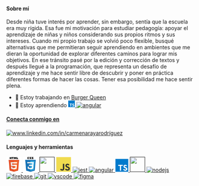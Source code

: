 

<!--
**CarmenArayaRodriguez/CarmenArayaRodriguez** is a ✨ _special_ ✨ repository because its `README.md` (this file) appears on your GitHub profile.

Here are some ideas to get you started:

- 🔭 I’m currently working on ...
- 🌱 I’m currently learning ...
- 👯 I’m looking to collaborate on ...
- 🤔 I’m looking for help with ...
- 💬 Ask me about ...
- 📫 How to reach me: ...
- 😄 Pronouns: ...
- ⚡ Fun fact: ...
-->
<h4>Sobre mí</h4>
<p>Desde niña tuve interés por aprender, sin embargo, sentía que la escuela era muy rígida. Esa fue mi motivación para estudiar pedagogía: apoyar el aprendizaje de niñas y niños considerando sus propios ritmos y sus intereses. Cuando mi propio trabajo se volvió poco flexible, busqué alternativas que me permitieran seguir aprendiendo en ambientes que me dieran la oportunidad de explorar diferentes caminos para lograr mis objetivos. En ese tránsito pasé por la edición y corrección de textos y después llegué a la programación, que representa un desafío de aprendizaje y me hace sentir libre de descubrir y poner en práctica diferentes formas de hacer las cosas. Tener esa posibilidad me hace sentir plena.</p>

- 🔭 Estoy trabajando en [Burger Queen](https://github.com/CarmenArayaRodriguez/DEV003-burger-queen-api-client)
- 🌱 Estoy aprendiendo <a href="https://www.typescriptlang.org/" target="_blank" rel="noreferrer"> <img src="https://raw.githubusercontent.com/devicons/devicon/master/icons/typescript/typescript-original.svg" alt="typescript" width="18" height="18"/> </a> <a href="https://angular.io" target="_blank" rel="noreferrer"> <img src="https://angular.io/assets/images/logos/angular/angular.svg" alt="angular" width="22" height="22"/> </a> <a href="https://www.w3schools.com/css/" target="_blank" rel="noreferrer">

<h4 align="left">Conecta conmigo en</h4>
<p align="left">
<a href="https://www.linkedin.com/in/carmenarayarodr%C3%ADguez/ target="blank"><img align="center" src="https://raw.githubusercontent.com/rahuldkjain/github-profile-readme-generator/master/src/images/icons/Social/linked-in-alt.svg" alt="www.linkedin.com/in/carmenarayarodríguez" height="20" width="30" /></a>
</p>

<h4 align="left">Lenguajes y herramientas</h4>
                
<p align="left"> 
<a href="https://www.w3.org/html/" target="_blank" rel="noreferrer"> <img src="https://raw.githubusercontent.com/devicons/devicon/master/icons/html5/html5-original-wordmark.svg" alt="html5" width="40" height="40"/> </a>
<a href="https://www.w3schools.com/css/" target="_blank" rel="noreferrer"> <img src="https://raw.githubusercontent.com/devicons/devicon/master/icons/css3/css3-original-wordmark.svg" alt="css3" width="40" height="40"/> </a>  
<a href="" target="_blank" rel="noreferrer"> <img src="https://cdn.icon-icons.com/icons2/1524/PNG/96/markdown_106519.png" alt="" width="40" height="40"/> </a>
<a href="https://developer.mozilla.org/en-US/docs/Web/JavaScript" target="_blank" rel="noreferrer"> <img src="https://raw.githubusercontent.com/devicons/devicon/master/icons/javascript/javascript-original.svg" alt="javascript" width="40" height="40"/> </a> 
<a href="https://jestjs.io" target="_blank" rel="noreferrer"> <img src="https://www.vectorlogo.zone/logos/jestjsio/jestjsio-icon.svg" alt="jest" width="40" height="40"/> </a> 
<a href="https://angular.io" target="_blank" rel="noreferrer"> <img src="https://angular.io/assets/images/logos/angular/angular.svg" alt="angular" width="45" height="45"/> </a>
<a href="https://www.typescriptlang.org/" target="_blank" rel="noreferrer"> <img src="https://raw.githubusercontent.com/devicons/devicon/master/icons/typescript/typescript-original.svg" alt="typescript" width="35" height="35"/> </a>
<a href="" target="_blank" rel="noreferrer"> <img src="https://www.dcc.uchile.cl/media/assets/npm.svg" alt="" width="40" height="40"/> </a>
<a href="https://nodejs.org" target="_blank" rel="noreferrer"> <img src="https://www.dcc.uchile.cl/media/assets/nodejs.svg" alt="nodejs" width="40" height="40"/> </a>
<a href="https://firebase.google.com/" target="_blank" rel="noreferrer"> <img src="https://www.vectorlogo.zone/logos/firebase/firebase-icon.svg" alt="firebase" width="40" height="40"/> </a>
<a href="https://git-scm.com/" target="_blank" rel="noreferrer"> <img src="https://www.vectorlogo.zone/logos/git-scm/git-scm-icon.svg" alt="git" width="40" height="40"/> </a>
<a href="https://code.visualstudio.com/" target="_blank" rel="noreferrer"> <img src="https://upload.wikimedia.org/wikipedia/commons/thumb/9/9a/Visual_Studio_Code_1.35_icon.svg/200px-Visual_Studio_Code_1.35_icon.svg.png" alt="vscode" width="38" height="38"/> </a>
<a href="https://www.figma.com/" target="_blank" rel="noreferrer"> <img src="https://www.vectorlogo.zone/logos/figma/figma-icon.svg" alt="figma" width="38" height="38"/> </a>
